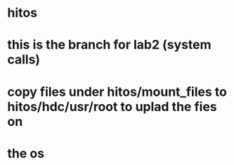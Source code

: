 # hitos
# this is the branch for lab2 (system calls)

# copy files under hitos/mount_files to hitos/hdc/usr/root to uplad the fies on
# the os
